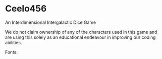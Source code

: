# Ceelo456
An Interdimensional Intergalactic Dice Game



We do not claim ownership of any of the characters used in this game and are using this solely as an educational endeavour in improving our coding abilities.  





Fonts: 


